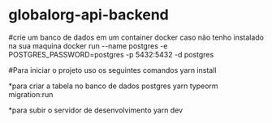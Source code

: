 # globalorg-api-backend

#crie um banco de dados em um container docker caso não tenho instalado na sua maquina
docker run --name postgres -e POSTGRES_PASSWORD=postgres -p 5432:5432 -d postgres


#Para iniciar o projeto uso os seguintes comandos
yarn install

*para  criar a tabela no banco de dados postgres
yarn typeorm migration:run

*para subir o servidor de desenvolvimento
yarn dev
